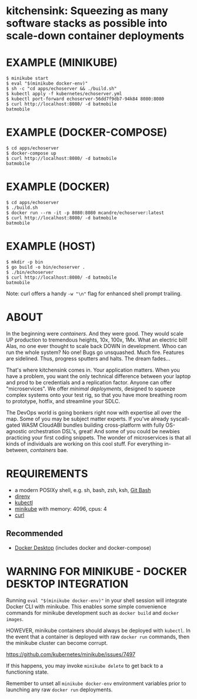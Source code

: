 # kitchensink: Squeezing as many software stacks as possible into scale-down container deployments

# EXAMPLE (MINIKUBE)

```console
$ minikube start
$ eval "$(minikube docker-env)"
$ sh -c "cd apps/echoserver && ./build.sh"
$ kubectl apply -f kubernetes/echoserver.yml
$ kubectl port-forward echoserver-56dd7f9db7-94k84 8080:8080
$ curl http://localhost:8080/ -d batmobile
batmobile
```

# EXAMPLE (DOCKER-COMPOSE)

```console
$ cd apps/echoserver
$ docker-compose up
$ curl http://localhost:8080/ -d batmobile
batmobile
```

# EXAMPLE (DOCKER)

```console
$ cd apps/echoserver
$ ./build.sh
$ docker run --rm -it -p 8080:8080 mcandre/echoserver:latest
$ curl http://localhost:8080/ -d batmobile
batmobile
```

# EXAMPLE (HOST)

```console
$ mkdir -p bin
$ go build -o bin/echoserver .
$ ./bin/echoserver
$ curl http://localhost:8080/ -d batmobile
batmobile
```

Note: curl offers a handy `-w "\n"` flag for enhanced shell prompt trailing.

# ABOUT

In the beginning were *containers*. And they were good. They would scale UP production to tremendous heights, 10x, 100x, 1Mx. What an electric bill! Alas, no one ever thought to scale back DOWN in development. Whoo can run the whole system? No one! Bugs go unsquashed. Much fire. Features are sidelined. Thus, progress sputters and halts. The dream fades...

That's where kitchensink comes in. Your application matters. When you have a problem, you want the only technical difference between your laptop and prod to be credentials and a replication factor. Anyone can offer "microservices". We offer *minimal deployments*, designed to squeeze complex systems onto your test rig, so that you have more breathing room to prototype, hotfix, and streamline your SDLC.

The DevOps world is going bonkers right now with expertise all over the map. Some of you may be subject matter experts. If you've already syscall-gated WASM CloudABI bundles building cross-platform with fully OS-agnostic orchestration DSL's, great! And some of you could be newbies practicing your first coding snippets. The wonder of microservices is that all kinds of individuals are working on this cool stuff. For everything in-between, *containers* bae.

# REQUIREMENTS

* a modern POSIXy shell, e.g. sh, bash, zsh, ksh, [Git Bash](https://git-scm.com/)
* [direnv](https://direnv.net/)
* [kubectl](https://kubernetes.io/docs/tasks/tools/install-kubectl/)
* [minikube](https://kubernetes.io/docs/tasks/tools/install-minikube/) with memory: 4096, cpus: 4
* [curl](https://curl.haxx.se/)

## Recommended

* [Docker Desktop](https://www.docker.com/) (includes docker and docker-compose)

# WARNING FOR MINIKUBE - DOCKER DESKTOP INTEGRATION

Running `eval "$(minikube docker-env)"` in your shell session will integrate Docker CLI with minikube. This enables some simple convenience commands for minikube development such as `docker build` and `docker images`.

HOWEVER, minikube containers should always be deployed with `kubectl`. In the event that a container is deployed with raw `docker run` commands, then the minikube cluster can become corrupt.

https://github.com/kubernetes/minikube/issues/7497

If this happens, you may invoke `minikube delete` to get back to a functioning state.

Remember to unset all `minikube docker-env` environment variables prior to launching any raw `docker run` deployments.
